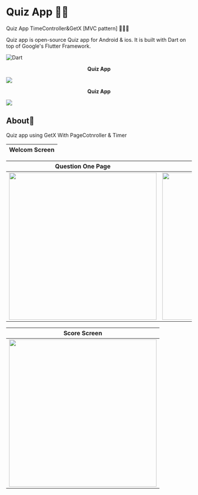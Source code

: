 # Quiz App ✍🏻
Quiz App TimeController&GetX [MVC pattern] 👨🏻‍💻

Quiz app is open-source Quiz app for Android & ios. It is built with Dart on top of Google's Flutter Framework.


![Dart](https://img.shields.io/badge/Dart-Language-blue?logo=dart)



<p align="center"><b>Quiz App</b></p>



<p><img src="snapshot/git.gif" /></p>
<p align="center"><b>Quiz App</b></p>
<p><img src="snapshot/here.png" /></p>

## About🤠

Quiz app using GetX With PageCotnroller & Timer

| Welcom Screen
|------

| Question One Page | Question Two Dialog|
|------|-------|
|<img src="snapshot/quiz.jpg" width="400">|<img src="snapshot/quizTwo.jpg" width="400">|

| Score Screen
|------
|<img src="snapshot/score.jpg" width="400">

